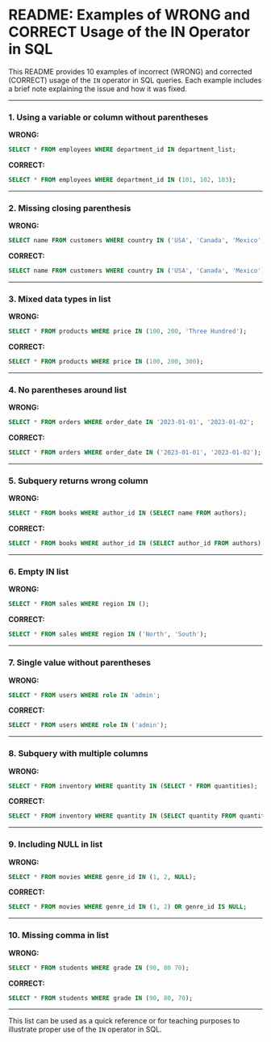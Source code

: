 # README: Examples of WRONG and CORRECT Usage of the IN Operator in SQL

This README provides 10 examples of incorrect (WRONG) and corrected (CORRECT) usage of the `IN` operator in SQL queries. Each example includes a brief note explaining the issue and how it was fixed.

---

### 1. Using a variable or column without parentheses

**WRONG:**

```sql
SELECT * FROM employees WHERE department_id IN department_list;
```

**CORRECT:**

```sql
SELECT * FROM employees WHERE department_id IN (101, 102, 103);
```

---

### 2. Missing closing parenthesis

**WRONG:**

```sql
SELECT name FROM customers WHERE country IN ('USA', 'Canada', 'Mexico';
```

**CORRECT:**

```sql
SELECT name FROM customers WHERE country IN ('USA', 'Canada', 'Mexico');
```

---

### 3. Mixed data types in list

**WRONG:**

```sql
SELECT * FROM products WHERE price IN (100, 200, 'Three Hundred');
```

**CORRECT:**

```sql
SELECT * FROM products WHERE price IN (100, 200, 300);
```

---

### 4. No parentheses around list

**WRONG:**

```sql
SELECT * FROM orders WHERE order_date IN '2023-01-01', '2023-01-02';
```

**CORRECT:**

```sql
SELECT * FROM orders WHERE order_date IN ('2023-01-01', '2023-01-02');
```

---

### 5. Subquery returns wrong column

**WRONG:**

```sql
SELECT * FROM books WHERE author_id IN (SELECT name FROM authors);
```

**CORRECT:**

```sql
SELECT * FROM books WHERE author_id IN (SELECT author_id FROM authors);
```

---

### 6. Empty IN list

**WRONG:**

```sql
SELECT * FROM sales WHERE region IN ();
```

**CORRECT:**

```sql
SELECT * FROM sales WHERE region IN ('North', 'South');
```

---

### 7. Single value without parentheses

**WRONG:**

```sql
SELECT * FROM users WHERE role IN 'admin';
```

**CORRECT:**

```sql
SELECT * FROM users WHERE role IN ('admin');
```

---

### 8. Subquery with multiple columns

**WRONG:**

```sql
SELECT * FROM inventory WHERE quantity IN (SELECT * FROM quantities);
```

**CORRECT:**

```sql
SELECT * FROM inventory WHERE quantity IN (SELECT quantity FROM quantities);
```

---

### 9. Including NULL in list

**WRONG:**

```sql
SELECT * FROM movies WHERE genre_id IN (1, 2, NULL);
```

**CORRECT:**

```sql
SELECT * FROM movies WHERE genre_id IN (1, 2) OR genre_id IS NULL;
```

---

### 10. Missing comma in list

**WRONG:**

```sql
SELECT * FROM students WHERE grade IN (90, 80 70);
```

**CORRECT:**

```sql
SELECT * FROM students WHERE grade IN (90, 80, 70);
```

---

This list can be used as a quick reference or for teaching purposes to illustrate proper use of the `IN` operator in SQL.
